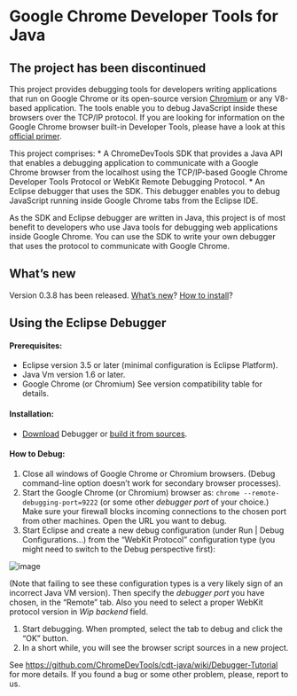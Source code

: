 Google Chrome Developer Tools for Java
======================================

The project has been discontinued
---------------------------------

This project provides debugging tools for developers writing applications that run on Google Chrome or its open-source version [Chromium] or any V8-based application. The tools enable you to debug JavaScript inside these browsers over the TCP/IP protocol. If you are looking for information on the Google Chrome browser built-in Developer Tools, please have a look at this [official primer].

This project comprises: \* A ChromeDevTools SDK that provides a Java API that enables a debugging application to communicate with a Google Chrome browser from the localhost using the TCP/IP-based Google Chrome Developer Tools Protocol or WebKit Remote Debugging Protocol. \* An Eclipse debugger that uses the SDK. This debugger enables you to debug JavaScript running inside Google Chrome tabs from the Eclipse IDE.

As the SDK and Eclipse debugger are written in Java, this project is of most benefit to developers who use Java tools for debugging web applications inside Google Chrome. You can use the SDK to write your own debugger that uses the protocol to communicate with Google Chrome.

What’s new
----------

Version 0.3.8 has been released. [What’s new]? [How to install]?

Using the Eclipse Debugger
--------------------------

#### Prerequisites: 
* Eclipse version 3.5 or later (minimal configuration is Eclipse Platform). 
* Java Vm version 1.6 or later. 
* Google Chrome (or Chromium) See version compatibility table for details.

#### Installation: 
* [Download][How to install] Debugger or [build it from sources].

#### How to Debug: 

1. Close all windows of Google Chrome or Chromium browsers. (Debug command-line option doesn’t work for secondary browser processes). 
1. Start the Google Chrome (or Chromium) browser as: `chrome --remote-debugging-port=9222` (or some other *debugger port* of your choice.) Make sure your firewall blocks incoming connections to the chosen port from other machines. Open the URL you want to debug.
1. Start Eclipse and create a new debug configuration (under Run | Debug Configurations…) from the “WebKit Protocol” configuration type (you might need to switch to the Debug perspective first):

![image](https://cloud.githubusercontent.com/assets/39191/13662405/07f824f0-e64f-11e5-9d3c-56b219255d8d.png)

(Note that failing to see these configuration types is a very likely sign of an incorrect Java VM version).
Then specify the *debugger port* you have chosen, in the “Remote” tab. Also you need to select a proper WebKit protocol version in *Wip backend* field.

1.  Start debugging. When prompted, select the tab to debug and click the “OK” button.
2.  In a short while, you will see the browser script sources in a new project.

See https://github.com/ChromeDevTools/cdt-java/wiki/Debugger-Tutorial for more details. If you found a bug or some other problem, please, report to us.

  [Chromium]: http://www.chromium.org/Home
  [official primer]: https://devtools.chrome.com
  [What’s new]: http://code.google.com/p/chromedevtools/wiki/Release_0_3_8
  [How to install]: http://code.google.com/p/chromedevtools/wiki/HowToInstall
  [Dev Channel]: https://www.google.com/chrome/browser/desktop/index.html?extra=devchannel
  [build it from sources]: https://code.google.com/archive/p/chromedevtools/wikis/HowToBuild.wiki

